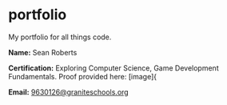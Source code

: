 # portfolio

My portfolio for all things code.

**Name:** Sean Roberts

**Certification:** Exploring Computer Science, Game Development Fundamentals. Proof provided here: [image]{

**Email:** 9630126@graniteschools.org
